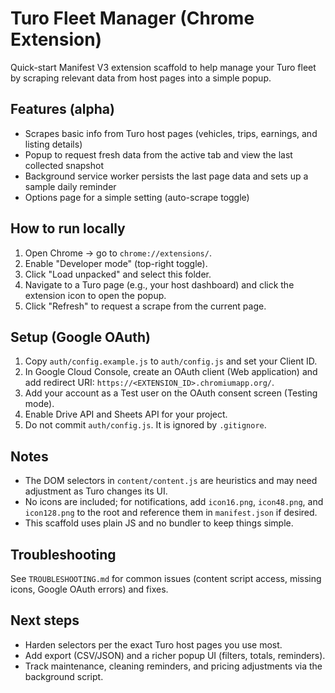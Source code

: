 Turo Fleet Manager (Chrome Extension)
====================================

Quick-start Manifest V3 extension scaffold to help manage your Turo fleet by scraping relevant data from host pages into a simple popup.

Features (alpha)
----------------
- Scrapes basic info from Turo host pages (vehicles, trips, earnings, and listing details)
- Popup to request fresh data from the active tab and view the last collected snapshot
- Background service worker persists the last page data and sets up a sample daily reminder
- Options page for a simple setting (auto-scrape toggle)

How to run locally
------------------
1. Open Chrome → go to `chrome://extensions/`.
2. Enable "Developer mode" (top-right toggle).
3. Click "Load unpacked" and select this folder.
4. Navigate to a Turo page (e.g., your host dashboard) and click the extension icon to open the popup.
5. Click "Refresh" to request a scrape from the current page.

Setup (Google OAuth)
--------------------
1. Copy `auth/config.example.js` to `auth/config.js` and set your Client ID.
2. In Google Cloud Console, create an OAuth client (Web application) and add redirect URI: `https://<EXTENSION_ID>.chromiumapp.org/`.
3. Add your account as a Test user on the OAuth consent screen (Testing mode).
4. Enable Drive API and Sheets API for your project.
5. Do not commit `auth/config.js`. It is ignored by `.gitignore`.

Notes
-----
- The DOM selectors in `content/content.js` are heuristics and may need adjustment as Turo changes its UI.
- No icons are included; for notifications, add `icon16.png`, `icon48.png`, and `icon128.png` to the root and reference them in `manifest.json` if desired.
- This scaffold uses plain JS and no bundler to keep things simple.

Troubleshooting
---------------
See `TROUBLESHOOTING.md` for common issues (content script access, missing icons, Google OAuth errors) and fixes.

Next steps
----------
- Harden selectors per the exact Turo host pages you use most.
- Add export (CSV/JSON) and a richer popup UI (filters, totals, reminders).
- Track maintenance, cleaning reminders, and pricing adjustments via the background script.


